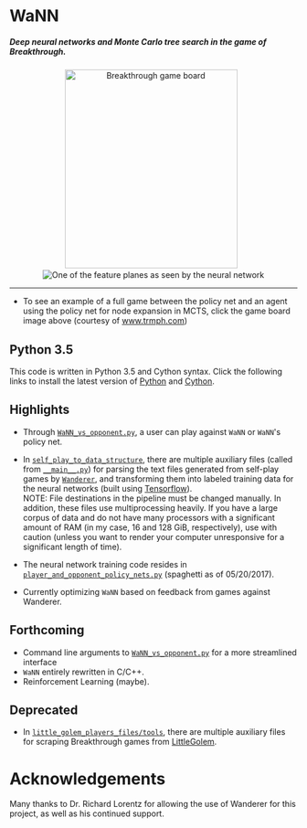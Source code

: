 
# WaNN
##### Deep neural networks and Monte Carlo tree search in the game of Breakthrough. 
<div align="center">
<a href="http://www.trmph.com/breakthrough/board#8,g2h3b7b6h1g2c7c6h3g4g7f6h2g3h8g7g3f4h7g6b2c3b6c5a1b2a8b7a2b3a7b6e2d3g6g5d2e3d7e6b3c4b6b5f2g3e7d6g2f3d8e7c2b3d6e5b3b4e7d6f3e4b7b6d1c2e8d7e1f2d6d5c4d5c6d5f2f3d7d6d3d4g7g6c2d3c5c4c1c2e5d4e3d4e6e5f4e5f6e5g1f2f7e6f2e3e5d4e3d4e6e5f1f2c4d3c2d3d5e4d3e4b5c4b1c2e5d4c3d4b6b5g4f5c4c3b2c3b5a4f5g6a4a3d4d5a3b2d5c6b2c1"><img src="https://cloud.githubusercontent.com/assets/13070236/23641302/872ea850-02a7-11e7-9be4-49c37f803c27.JPG" title="Breakthrough game board" style="width:302px;height:348px;"></img></a>
  <img src="https://cloud.githubusercontent.com/assets/13070236/23594196/f8bf7854-01cc-11e7-9823-4e0a9bd4d2b8.png" title="One of the feature planes as seen by the neural network"></img>
</div>

-----------------

- To see an example of a full game between the policy net and an agent using the policy net for node expansion in MCTS, click the game board image above (courtesy of www.trmph.com)

## Python 3.5

This code is written in Python 3.5 and Cython syntax. Click the following links to install the latest version of [Python](https://www.python.org/downloads) and [Cython](http://cython.readthedocs.io/en/latest/src/quickstart/install.html).

## Highlights

- Through [`WaNN_vs_opponent.py`](../master/Breakthrough_Player/WaNN_vs_opponent.py), a user can play against `WaNN` or `WaNN`'s policy net.

- In [`self_play_to_data_structure`](../master/self_play_files/self_play_to_data_structure/), there are multiple auxiliary files (called from [`__main__.py`](../master/main.py)) for parsing the text files generated from self-play games by <a href="http://www.springer.com/cda/content/document/cda_downloaddocument/9783319279916-c2.pdf?SGWID=0-0-45-1545168-p177846880">`Wanderer`</a>, and transforming them into labeled training data for the neural networks (built using <a href="https://github.com/tensorflow/tensorflow"> Tensorflow</a>). 
<br>NOTE: File destinations in the pipeline must be changed manually. In addition, these files use multiprocessing heavily. If you have a large corpus of data and do not have many processors with a significant amount of RAM (in my case, 16 and 128 GiB, respectively), use with caution (unless you want to render your computer unresponsive for a significant length of time).
- The neural network training code resides in [`player_and_opponent_policy_nets.py`](../master/self_play_files/policy_net/player_and_opponent_policy_nets.py) (spaghetti as of 05/20/2017).
- Currently optimizing `WaNN` based on feedback from games against Wanderer.

## Forthcoming
- Command line arguments to [`WaNN_vs_opponent.py`](../master/Breakthrough_Player/WaNN_vs_opponent.py) for a more streamlined interface
- `WaNN` entirely rewritten in C/C++.
- Reinforcement Learning (maybe).

## Deprecated
- In [`little_golem_players_files/tools`](../master/little_golem_players_files/tools), there are multiple auxiliary files for scraping Breakthrough games from <a href="https://www.littlegolem.net/jsp/games/gamedetail.jsp?gtid=brkthr">LittleGolem</a>. 

# Acknowledgements

Many thanks to Dr. Richard Lorentz for allowing the use of Wanderer for this project, as well as his continued support.

